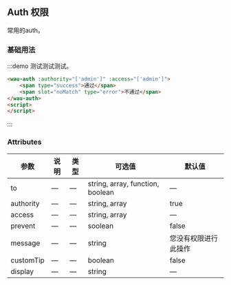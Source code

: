 ## Auth 权限
常用的auth。

### 基础用法


:::demo 测试测试测试。

```html
<wau-auth :authority="['admin']" :access="['admin']">
    <span type="success">通过</span>
    <span slot="noMatch" type="error">不通过</span>
</wau-auth>
<script>
</script>
```
:::

### Attributes
| 参数 | 说明 | 类型   | 可选值                | 默认值 |
| ---- | ---- | ------ | --------------------- | ------ |
| to | — | — | string, array, function, boolean | —      |
| authority | — | — | string, array | true      |
| access | — | — | string, array | —      |
| prevent | — | — | soolean | false     |
| message | — | — | string | 您没有权限进行此操作      |
| customTip | — | — | boolean | false      |
| display | — | — | string | —      |
